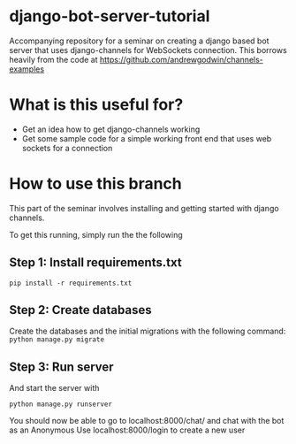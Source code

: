 # django-bot-server-tutorial

Accompanying repository for a seminar on creating a django based bot server that uses django-channels for  WebSockets connection. This borrows heavily from the code at https://github.com/andrewgodwin/channels-examples 

# What is this useful for?

- Get an idea how to get django-channels working
- Get some sample code for a simple working front end that uses web sockets for a connection

# How to use this branch

This part of the seminar involves installing and getting started with django channels.

To get this running, simply run the  the following 

## Step 1: Install requirements.txt

`pip install -r requirements.txt`

## Step 2: Create databases

Create the databases and the initial migrations with the following command:
`python manage.py migrate`

## Step 3: Run server

And start the server with 

`python manage.py runserver`

You should now be able to go to localhost:8000/chat/ and chat with the bot as an Anonymous
Use localhost:8000/login to create a new user 
